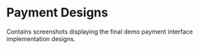 # Payment Designs

Contains screenshots displaying the final demo payment interface implementation designs.
